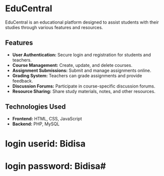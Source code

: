 # EduCentral

EduCentral is an educational platform designed to assist students with their studies through various features and resources.

## Features

- **User Authentication:** Secure login and registration for students and teachers.
- **Course Management:** Create, update, and delete courses.
- **Assignment Submissions:** Submit and manage assignments online.
- **Grading System:** Teachers can grade assignments and provide feedback.
- **Discussion Forums:** Participate in course-specific discussion forums.
- **Resource Sharing:** Share study materials, notes, and other resources.

## Technologies Used

- **Frontend:** HTML, CSS, JavaScript
- **Backend:** PHP, MySQL


# login userid: Bidisa
# login password: Bidisa#
